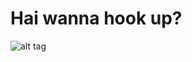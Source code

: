 Hai wanna hook up?
======

![alt tag](https://pbs.twimg.com/profile_images/378800000822867536/3f5a00acf72df93528b6bb7cd0a4fd0c.jpeg)
